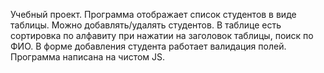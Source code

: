 Учебный проект. Программа отображает список студентов в виде таблицы. Можно добавлять/удалять студентов. В таблице есть сортировка по алфавиту при нажатии на заголовок таблицы, поиск по ФИО. В форме добавления студента работает валидация полей. Программа написана на чистом JS.
